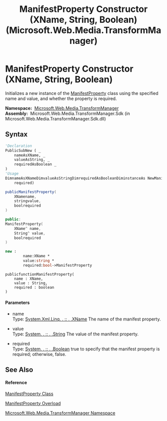 ﻿---
title: ManifestProperty Constructor (XName, String, Boolean) (Microsoft.Web.Media.TransformManager)
TOCTitle: ManifestProperty Constructor (XName, String, Boolean)
ms:assetid: M:Microsoft.Web.Media.TransformManager.ManifestProperty.#ctor(System.Xml.Linq.XName,System.String,System.Boolean)
ms:mtpsurl: https://msdn.microsoft.com/en-us/library/microsoft.web.media.transformmanager.manifestproperty.manifestproperty(v=VS.90)
ms:contentKeyID: 33674377
ms.date: 06/14/2012
mtps_version: v=VS.90
dev_langs:
- vb
- csharp
- c++
- fsharp
- jscript
api_location:
- Microsoft.Web.Media.TransformManager.Sdk.dll
api_name:
- Microsoft.Web.Media.TransformManager.ManifestProperty..ctor
api_type:
- Managed
topic_type:
- apiref
- kbSyntax
product_family_name: VS
ROBOTS: INDEX,FOLLOW
---

# ManifestProperty Constructor (XName, String, Boolean)

Initializes a new instance of the [ManifestProperty](manifestproperty-class-microsoft-web-media-transformmanager.md) class using the specified name and value, and whether the property is required.

**Namespace:**  [Microsoft.Web.Media.TransformManager](microsoft-web-media-transformmanager-namespace.md)  
**Assembly:**  Microsoft.Web.Media.TransformManager.Sdk (in Microsoft.Web.Media.TransformManager.Sdk.dll)

## Syntax

``` vb
'Declaration
PublicSubNew ( _
    nameAsXName, _
    valueAsString, _
    requiredAsBoolean _
)
'Usage
DimnameAsXNameDimvalueAsStringDimrequiredAsBooleanDiminstanceAs NewManifestProperty(name, value, _
    required)
```

``` csharp
publicManifestProperty(
    XNamename,
    stringvalue,
    boolrequired
)
```

``` c++
public:
ManifestProperty(
    XName^ name, 
    String^ value, 
    boolrequired
)
```

``` fsharp
new : 
        name:XName * 
        value:string * 
        required:bool->ManifestProperty
```

``` jscript
publicfunctionManifestProperty(
    name : XName, 
    value : String, 
    required : boolean
)
```

#### Parameters

  - name  
    Type: [System.Xml.Linq. . :: . .XName](https://msdn.microsoft.com/en-us/library/bb347810\(v=vs.90\))  
    The name of the manifest property.  

<!-- end list -->

  - value  
    Type: [System. . :: . .String](https://msdn.microsoft.com/en-us/library/s1wwdcbf\(v=vs.90\))  
    The value of the manifest property.  

<!-- end list -->

  - required  
    Type: [System. . :: . .Boolean](https://msdn.microsoft.com/en-us/library/a28wyd50\(v=vs.90\))  
    true to specify that the manifest property is required; otherwise, false.  

## See Also

#### Reference

[ManifestProperty Class](manifestproperty-class-microsoft-web-media-transformmanager.md)

[ManifestProperty Overload](manifestproperty-constructor-microsoft-web-media-transformmanager.md)

[Microsoft.Web.Media.TransformManager Namespace](microsoft-web-media-transformmanager-namespace.md)

